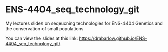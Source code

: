# ENS-4404_seq_technology_git

My lectures slides on seqeucning technologies for ENS-4404 Genetics and the conservation of small populations

You can view the slides at this link: https://drabarlow.github.io/ENS-4404_seq_technology_git/
